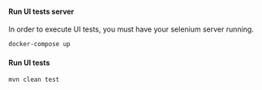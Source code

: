 #### Run UI tests server

In order to execute UI  tests, you must have your selenium server running.

```bash
docker-compose up
```

#### Run UI tests
 
```bash
mvn clean test
```